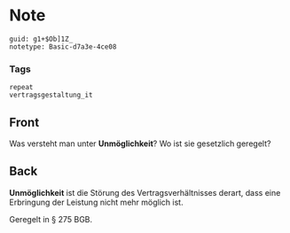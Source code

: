 # Note
```
guid: g1+$Ob]1Z_
notetype: Basic-d7a3e-4ce08
```

### Tags
```
repeat
vertragsgestaltung_it
```

## Front
Was versteht man unter <b>Unmöglichkeit</b>? Wo ist sie gesetzlich
geregelt?

## Back
<b>Unmöglichkeit</b> ist die Störung des Vertragsverhältnisses
derart, dass eine Erbringung der Leistung nicht mehr möglich ist.
<div>
  Geregelt in § 275 BGB.
</div>
